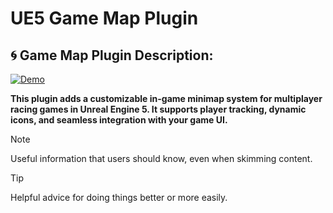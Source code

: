 # UE5 Game Map Plugin

## 🌀 Game Map Plugin Description: 

[![Demo](https://github.com/MatinEsmaeili00/UE5-MultiplayerRacingGames-Plugins/blob/main/GameMapSystem/Docs/Demo.gif?raw=true)](https://youtu.be/v18hDMAq1Yw)

**This plugin adds a customizable in-game minimap system for multiplayer racing games in Unreal Engine 5. It supports player tracking, dynamic icons, and seamless integration with your game UI.**

> [!NOTE]
> Useful information that users should know, even when skimming content.

> [!TIP] 
> Helpful advice for doing things better or more easily.

